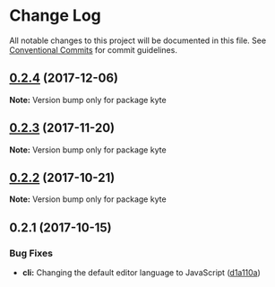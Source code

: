 # Change Log

All notable changes to this project will be documented in this file.
See [Conventional Commits](https://conventionalcommits.org) for commit guidelines.

<a name="0.2.4"></a>
## [0.2.4](https://github.com/lostintangent/kyte/compare/kyte@0.2.3...kyte@0.2.4) (2017-12-06)




**Note:** Version bump only for package kyte

<a name="0.2.3"></a>
## [0.2.3](https://github.com/lostintangent/kyte/compare/kyte@0.2.2...kyte@0.2.3) (2017-11-20)




**Note:** Version bump only for package kyte

<a name="0.2.2"></a>
## [0.2.2](https://github.com/lostintangent/kyte/compare/kyte@0.2.1...kyte@0.2.2) (2017-10-21)




**Note:** Version bump only for package kyte

<a name="0.2.1"></a>
## 0.2.1 (2017-10-15)


### Bug Fixes

* **cli:** Changing the default editor language to JavaScript ([d1a110a](https://github.com/lostintangent/kyte/commit/d1a110a))
